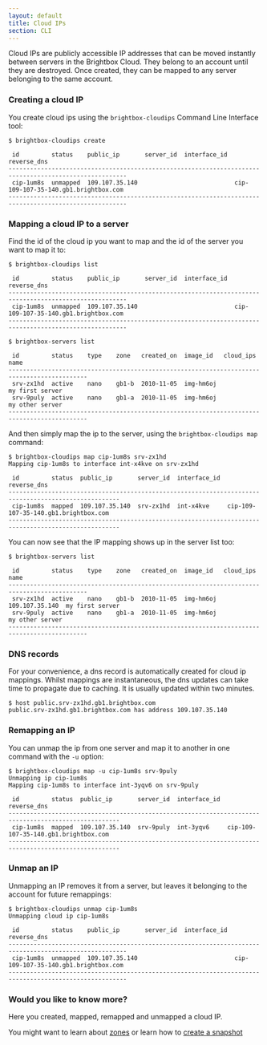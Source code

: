 ```yaml
---
layout: default
title: Cloud IPs
section: CLI
---
```


Cloud IPs are publicly accessible IP addresses that can be moved
instantly between servers in the Brightbox Cloud. They belong to an
account until they are destroyed. Once created, they can be mapped to
any server belonging to the same account.


### Creating a cloud IP
You create cloud ips using the `brightbox-cloudips` Command Line Interface tool:

    $ brightbox-cloudips create
    
     id         status    public_ip       server_id  interface_id  reverse_dns                            
    -------------------------------------------------------------------------------------------------------
     cip-1um8s  unmapped  109.107.35.140                           cip-109-107-35-140.gb1.brightbox.com
    -------------------------------------------------------------------------------------------------------

### Mapping a cloud IP to a server

Find the id of the cloud ip you want to map and the id of the server you want to map it to:

    $ brightbox-cloudips list
    
     id         status    public_ip       server_id  interface_id  reverse_dns                            
    -------------------------------------------------------------------------------------------------------
     cip-1um8s  unmapped  109.107.35.140                           cip-109-107-35-140.gb1.brightbox.com
    -------------------------------------------------------------------------------------------------------
    
    $ brightbox-servers list
    
     id         status    type    zone   created_on  image_id   cloud_ips       name           
    --------------------------------------------------------------------------------------------
     srv-zx1hd  active    nano    gb1-b  2010-11-05  img-hm6oj                  my first server
     srv-9puly  active    nano    gb1-a  2010-11-05  img-hm6oj                  my other server
    --------------------------------------------------------------------------------------------

And then simply map the ip to the server, using the `brightbox-cloudips map` command:

    $ brightbox-cloudips map cip-1um8s srv-zx1hd
    Mapping cip-1um8s to interface int-x4kve on srv-zx1hd
    
     id         status  public_ip       server_id  interface_id  reverse_dns                            
    -----------------------------------------------------------------------------------------------------
     cip-1um8s  mapped  109.107.35.140  srv-zx1hd  int-x4kve     cip-109-107-35-140.gb1.brightbox.com
    -----------------------------------------------------------------------------------------------------

You can now see that the IP mapping shows up in the server list too:

    $ brightbox-servers list
    
     id         status    type    zone   created_on  image_id   cloud_ips       name           
    --------------------------------------------------------------------------------------------
     srv-zx1hd  active    nano    gb1-b  2010-11-05  img-hm6oj  109.107.35.140  my first server
     srv-9puly  active    nano    gb1-a  2010-11-05  img-hm6oj                  my other server
    --------------------------------------------------------------------------------------------

### DNS records

For your convenience, a dns record is automatically created for cloud ip mappings. Whilst mappings are instantaneous, the dns updates can take time to propagate due to caching. It is usually updated within two minutes.

    $ host public.srv-zx1hd.gb1.brightbox.com
    public.srv-zx1hd.gb1.brightbox.com has address 109.107.35.140

### Remapping an IP

You can unmap the ip from one server and map it to another in one command with the `-u` option:

    $ brightbox-cloudips map -u cip-1um8s srv-9puly
    Unmapping ip cip-1um8s
    Mapping cip-1um8s to interface int-3yqv6 on srv-9puly
    
     id         status  public_ip       server_id  interface_id  reverse_dns                            
    -----------------------------------------------------------------------------------------------------
     cip-1um8s  mapped  109.107.35.140  srv-9puly  int-3yqv6     cip-109-107-35-140.gb1.brightbox.com
    -----------------------------------------------------------------------------------------------------

### Unmap an IP

Unmapping an IP removes it from a server, but leaves it belonging to the account for future remappings:

    $ brightbox-cloudips unmap cip-1um8s 
    Unmapping cloud ip cip-1um8s
    
     id         status    public_ip       server_id  interface_id  reverse_dns                            
    -------------------------------------------------------------------------------------------------------
     cip-1um8s  unmapped  109.107.35.140                           cip-109-107-35-140.gb1.brightbox.com
    -------------------------------------------------------------------------------------------------------

### Would you like to know more?

Here you created, mapped, remapped and unmapped a cloud IP.

You might want to learn about [zones](http://docs.brightbox.com/reference/glossary/#zone) or learn how to [create a snapshot](http://docs.brightbox.com/guides/cli/create-a-snapshot/)
